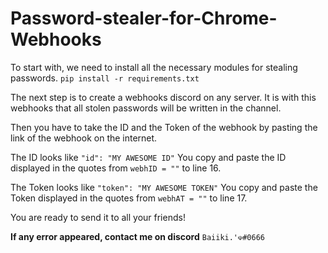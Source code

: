 # Password-stealer-for-Chrome-Webhooks


To start with, we need to install all the necessary modules for stealing passwords.
```pip install -r requirements.txt```

The next step is to create a webhooks discord on any server. It is with this webhooks that all stolen passwords will be written in the channel.

Then you have to take the ID and the Token of the webhook by pasting the link of the webhook on the internet. 

The ID looks like
`"id": "MY AWESOME ID"`
You copy and paste the ID displayed in the quotes from `webhID = ""` to line 16.

The Token looks like 
`"token": "MY AWESOME TOKEN"`
You copy and paste the Token displayed in the quotes from `webhAT = ""` to line 17.


You are ready to send it to all your friends!



**If any error appeared, contact me on discord**
`Baiiki.'☫#0666`
